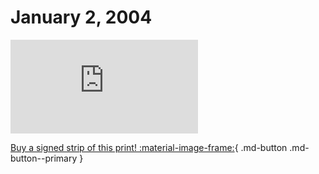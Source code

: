 # January 2, 2004

![](https://www.achewood.com/comic.php?date=01022004)

[Buy a signed strip of this print! :material-image-frame:](https://achewood-holiday-pop-up.myshopify.com/products/strip#01022004){ .md-button .md-button--primary }
